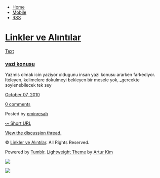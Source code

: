 -   [Home](/)
-   [Mobile](/mobile)
-   [RSS](http://eminresah.tumblr.com/rss)

[Linkler ve Alıntılar](/)
=========================

[Text](http://eminresah.tumblr.com/post/1258150918/yazi-konusu)

### [yazi konusu](http://eminresah.tumblr.com/post/1258150918/yazi-konusu)

Yazmis olmak icin yaziyor oldugunu insan yazi konusu ararken farkediyor.
Iteleyen, kelimelere dokulmeyi bekleyen bir mesele yok, \_gercekte
soylenebilecek tek sey

[October 07,
2010](http://eminresah.tumblr.com/post/1258150918/yazi-konusu)

[0
comments](http://eminresah.tumblr.com/post/1258150918/yazi-konusu#disqus_thread)

Posted by [eminresah](http://eminresah.tumblr.com/)

[∞ Short URL](http://tmblr.co/ZWS1Oy1A-Tm6)

[View the discussion thread.](http://erblog.disqus.com/?url=ref)

© [Linkler ve Alıntılar](/). All Rights Reserved.

Powered by [Tumblr](http://tumblr.com). [Lightweight
Theme](http://www.tumblr.com/theme/10820) by [Artur
Kim](http://arturkim.com)

![](https://px.srvcs.tumblr.com/impixu?T=1434918759&J=eyJ0eXBlIjoidXJsIiwidXJsIjoiaHR0cDpcL1wvZW1pbnJlc2FoLnR1bWJsci5jb21cL3Bvc3RcLzEyNTgxNTA5MThcL3lhemkta29udXN1IiwicmVxdHlwZSI6MCwicm91dGUiOiJcL3Bvc3RcLzppZFwvOnN1bW1hcnkiLCJub3NjcmlwdCI6MX0=&U=ABNCMLAGJO&K=14d90ccfe518cb51a8d8267da7280407dcbcae373509a4afc8c6150bd426493c&R=)

![](https://px.srvcs.tumblr.com/impixu?T=1434918759&J=eyJ0eXBlIjoicG9zdCIsInVybCI6Imh0dHA6XC9cL2VtaW5yZXNhaC50dW1ibHIuY29tXC9wb3N0XC8xMjU4MTUwOTE4XC95YXppLWtvbnVzdSIsInJlcXR5cGUiOjAsInJvdXRlIjoiXC9wb3N0XC86aWRcLzpzdW1tYXJ5IiwicG9zdHMiOlt7InBvc3RpZCI6IjEyNTgxNTA5MTgiLCJibG9naWQiOiIzNjQ4MDI4Iiwic291cmNlIjozM31dLCJub3NjcmlwdCI6MX0=&U=KGDDEHBLMO&K=7a87f1bfd34d1b60e2e6a8f101c28281d8191e3bba3c76c078d8f5b6642223ef&R=)

